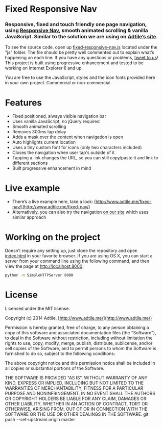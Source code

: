 # Fixed Responsive Nav

### Responsive, fixed and touch friendly one page navigation, using [Responsive Nav](http://responsive-nav.com/), smooth animated scrolling & vanilla JavaScript. Similar to the solution we are using on [Adtile’s site](http://www.adtile.me/).

To see the source code, open up [fixed-responsive-nav.js](https://github.com/adtile/fixed-nav/blob/master/js/fixed-responsive-nav.js) located under the "js" folder. The file should be pretty well commented out to explain what’s happening on each line. If you have any questions or problems, [tweet to us](http://twitter.com/adtileHQ)! This project is built using progressive enhancement and tested to be working on Internet Explorer 6 and up.

You are free to use the JavaScript, styles and the icon fonts provided here in your own project. Commercial or non-commercial.



# Features

* Fixed positioned, always visible navigation bar
* Uses vanilla JavaScript, no jQuery required
* Smooth animated scrolling
* Removes 300ms tap delay
* Adds a mask over the content when navigation is open
* Auto highlights current location
* Uses a tiny custom font for icons (only two characters included)
* Closes the navigation when user tap's outside of it
* Tapping a link changes the URL, so you can still copy/paste it and link to different sections
* Built progressive enhancement in mind



# Live example

* There’s a live example here, take a look: [http://www.adtile.me/fixed-nav/](http://www.adtile.me/fixed-nav/)
* Alternatively, you can also try the navigation [on our site](http://www.adtile.me/) which uses similar approach



# Working on the project

Doesn’t require any setting up, just clone the repository and open [index.html](https://github.com/adtile/fixed-nav/blob/master/index.html) in your favorite browser. If you are using OS X, you can start a server from your command line using the following command, and then view the page at [http://localhost:8000](http://localhost:8000):

```sh
python -m SimpleHTTPServer 8000
```


# License

Licensed under the MIT license.

Copyright (c) 2014 Adtile, [http://www.adtile.me/](http://www.adtile.me/)

Permission is hereby granted, free of charge, to any person obtaining a copy of this software and associated documentation files (the "Software"), to deal in the Software without restriction, including without limitation the rights to use, copy, modify, merge, publish, distribute, sublicense, and/or sell copies of the Software, and to permit persons to whom the Software is furnished to do so, subject to the following conditions:

The above copyright notice and this permission notice shall be included in all copies or substantial portions of the Software.

THE SOFTWARE IS PROVIDED "AS IS", WITHOUT WARRANTY OF ANY KIND, EXPRESS OR IMPLIED, INCLUDING BUT NOT LIMITED TO THE WARRANTIES OF MERCHANTABILITY, FITNESS FOR A PARTICULAR PURPOSE AND NONINFRINGEMENT. IN NO EVENT SHALL THE AUTHORS OR COPYRIGHT HOLDERS BE LIABLE FOR ANY CLAIM, DAMAGES OR OTHER LIABILITY, WHETHER IN AN ACTION OF CONTRACT, TORT OR OTHERWISE, ARISING FROM, OUT OF OR IN CONNECTION WITH THE SOFTWARE OR THE USE OR OTHER DEALINGS IN THE SOFTWARE.
git push --set-upstream origin master